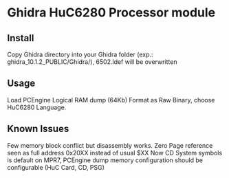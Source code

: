 # Ghidra HuC6280 Processor module

Install
-------

Copy Ghidra directory into your Ghidra folder (exp.: ghidra_10.1.2_PUBLIC/Ghidra/), 6502.ldef will be overwritten

Usage
-----

Load PCEngine Logical RAM dump (64Kb) Format as Raw Binary, choose HuC6280 Language.

Known Issues
------------

Few memory block conflict but disassembly works.
Zero Page reference seen as full address 0x20XX instead of usual $XX
Now CD System symbols is default on MPR7, PCEngine dump memory configuration should be configurable (HuC Card, CD, PSG)
